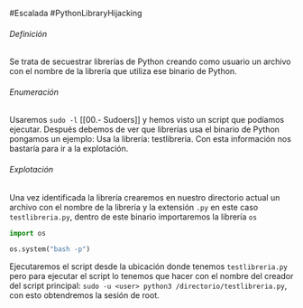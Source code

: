 #Escalada #PythonLibraryHijacking
###### Definición
Se trata de secuestrar librerías de Python creando como usuario un archivo con el nombre de la librería que utiliza ese binario de Python.

###### Enumeración
Usaremos `sudo -l` [[00.- Sudoers]] y hemos visto un script que podíamos ejecutar.
Después debemos de ver que librerías usa el binario de Python pongamos un ejemplo:
	Usa la librería: testlibreria.
Con esta información nos bastaría para ir a la explotación.

###### Explotación
Una vez identificada la librería crearemos en nuestro directorio actual un archivo con el nombre de la librería y la extensión `.py` en este caso `testlibreria.py`, dentro de este binario importaremos la librería `os`
```python
import os

os.system("bash -p")
```

Ejecutaremos el script desde la ubicación donde tenemos `testlibreria.py` pero para ejecutar el script lo tenemos que hacer con el nombre del creador del script principal:
`sudo -u <user> python3 /directorio/testlibreria.py`, con esto obtendremos la sesión de root.